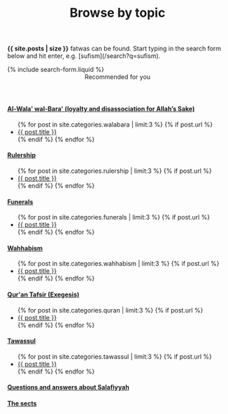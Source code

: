 ﻿---
title: Browse by topic
layout: page
active: topic
permalink: /topic/
---

<article class="post">
<p><b>{{ site.posts | size }}</b> fatwas can be found. Start typing in the search form below and hit enter, e.g. [sufism](/search?q=sufism).</p>
{% include search-form.liquid %}

<br/>

<header class="major">
 <span class="date">Recommended for you</span>
</header>

<div class="box">
<h4><a class="icon solid fa fa-folder-open" href="/walabara/"> Al-Wala' wal-Bara' (loyalty and disassociation for Allah’s Sake)</a></h4>
<ul class="posts">
  {% for post in site.categories.walabara | limit:3 %}
    {% if post.url %}
    <li><a href="{{ post.url }}">{{ post.title }}</a>
    </li>
    {% endif %}
  {% endfor %}
</ul>
</div>

<div class="box">
<h4><a class="icon solid fa fa-folder-open" href="/rulership/"> Rulership</a></h4>
<ul class="posts">
  {% for post in site.categories.rulership | limit:3 %}
    {% if post.url %}
    <li><a href="{{ post.url }}">{{ post.title }}</a>
    </li>
    {% endif %}
  {% endfor %}
</ul>
</div>

<div class="box">
<h4><a class="icon solid fa fa-folder-open" href="/funerals/"> Funerals</a></h4>
<ul class="posts">
  {% for post in site.categories.funerals | limit:3 %}
    {% if post.url %}
    <li><a href="{{ post.url }}">{{ post.title }}</a>
    </li>
    {% endif %}
  {% endfor %}
</ul>
</div>

<div class="box">
<h4><a class="icon solid fa fa-folder-open" href="/wahhabism/"> Wahhabism</a></h4>
<ul class="posts">
  {% for post in site.categories.wahhabism | limit:3 %}
    {% if post.url %}
    <li><a href="{{ post.url }}">{{ post.title }}</a>
    </li>
    {% endif %}
  {% endfor %}
</ul>
</div>

<div class="box">
<h4><a class="icon solid fa fa-folder-open" href="/tafsir-quran/"> Qur'an Tafsir (Exegesis)</a></h4>
<ul class="posts">
  {% for post in site.categories.quran | limit:3 %}
    {% if post.url %}
    <li><a href="{{ post.url }}">{{ post.title }}</a>
    </li>
    {% endif %}
  {% endfor %}
</ul>
</div>

<div class="box">
<h4><a class="icon solid fa fa-folder-open" href="/tawassul/"> Tawassul</a></h4>
<ul class="posts">
  {% for post in site.categories.tawassul | limit:3 %}
    {% if post.url %}
    <li><a href="{{ post.url }}">{{ post.title }}</a>
    </li>
    {% endif %}
  {% endfor %}
</ul>
</div>

<div class="box">
<h4><a class="icon solid fa fa-folder" href="/faq/"> Questions and answers about Salafiyyah</a></h4>
<h4><a class="icon solid fa fa-folder" href="/sects/"> The sects</a></h4>
</div>

</article>